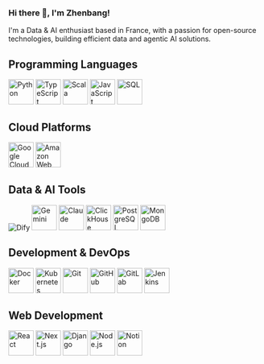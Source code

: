 ### Hi there 👋, I'm Zhenbang!

I'm a Data & AI enthusiast based in France, with a passion for open-source technologies, building efficient data and agentic AI solutions.


## Programming Languages
<p align="left">
  <img src="https://skillicons.dev/icons?i=python" alt="Python" title="Python" width="50" height="50"/>
  <img src="https://skillicons.dev/icons?i=ts" alt="TypeScript" title="TypeScript" width="50" height="50"/>
  <img src="https://skillicons.dev/icons?i=scala" alt="Scala" title="Scala" width="50" height="50"/>
  <img src="https://skillicons.dev/icons?i=js" alt="JavaScript" title="JavaScript" width="50" height="50"/>
  <img src="https://skillicons.dev/icons?i=sql" alt="SQL" title="SQL" width="50" height="50"/>
</p>

## Cloud Platforms
<p align="left">
  <img src="https://skillicons.dev/icons?i=gcp" alt="Google Cloud Platform" title="Google Cloud Platform" width="50" height="50"/>
  <img src="https://skillicons.dev/icons?i=aws" alt="Amazon Web Services" title="Amazon Web Services" width="50" height="50"/>
</p>

## Data & AI Tools
<p align="left">
<img src="https://img.shields.io/badge/Dify-155EEF?style=for-the-badge&logo=dify&logoColor=white" alt="Dify" title="Dify"/>
  <img src="https://cdn.jsdelivr.net/gh/lobehub/lobe-icons@latest/packages/static-png/light/gemini.png" alt="Gemini" title="Google Gemini" width="50" height="50"/>
  <img src="https://cdn.jsdelivr.net/gh/lobehub/lobe-icons@latest/packages/static-png/light/claude.png" alt="Claude" title="Anthropic Claude" width="50" height="50"/>
  <img src="https://cdn.jsdelivr.net/gh/devicons/devicon/icons/clickhouse/clickhouse-original.svg" alt="ClickHouse" title="ClickHouse" width="50" height="50"/>
  <img src="https://skillicons.dev/icons?i=postgresql" alt="PostgreSQL" title="PostgreSQL" width="50" height="50"/>
  <img src="https://skillicons.dev/icons?i=mongodb" alt="MongoDB" title="MongoDB" width="50" height="50"/>
</p>

## Development & DevOps
<p align="left">
  <img src="https://skillicons.dev/icons?i=docker" alt="Docker" title="Docker" width="50" height="50"/>
  <img src="https://skillicons.dev/icons?i=kubernetes" alt="Kubernetes" title="Kubernetes" width="50" height="50"/>
  <img src="https://skillicons.dev/icons?i=git" alt="Git" title="Git" width="50" height="50"/>
  <img src="https://skillicons.dev/icons?i=github" alt="GitHub" title="GitHub" width="50" height="50"/>
  <img src="https://skillicons.dev/icons?i=gitlab" alt="GitLab" title="GitLab" width="50" height="50"/>
  <img src="https://skillicons.dev/icons?i=jenkins" alt="Jenkins" title="Jenkins" width="50" height="50"/>
</p>

## Web Development
<p align="left">
  <img src="https://skillicons.dev/icons?i=react" alt="React" title="React" width="50" height="50"/>
  <img src="https://skillicons.dev/icons?i=nextjs" alt="Next.js" title="Next.js" width="50" height="50"/>
  <img src="https://skillicons.dev/icons?i=django" alt="Django" title="Django" width="50" height="50"/>
  <img src="https://skillicons.dev/icons?i=nodejs" alt="Node.js" title="Node.js" width="50" height="50"/>
  <img src="https://skillicons.dev/icons?i=notion" alt="Notion" title="Notion" width="50" height="50"/>
</p>
